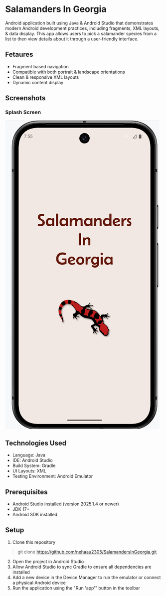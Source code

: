 # Salamanders In Georgia
Android application built using Java & Android Studio that demonstrates modern Android development practices, including fragments, XML layouts, & data display.
This app allows users to pick a salamander species from a list to then view details about it through a user-friendly interface.

## Fetaures
- Fragment based navigation
- Compatible with both portrait & landscape orientations
- Clean & responsive XML layouts
- Dynamic content display

## Screenshots
### Splash Screen
![Splash Screen](images/salamander_splash.png)

## Technologies Used
- Language: Java
- IDE: Android Studio
- Build System: Gradle
- UI Layouts: XML
- Testing Environment: Android Emulator

## Prerequisites
- Android Studio installed (version 2025.1.4 or newer)
- JDK 17+
- Android SDK installed

## Setup
1. Clone this repository
> git clone https://github.com/nehaau2305/SalamandersInGeorgia.git
2. Open the project in Android Studio
3. Allow Android Studio to sync Gradle to ensure all dependencies are installed
4. Add a new device in the Device Manager to run the emulator or connect a physical Android device
5. Run the application using the "Run 'app'" button in the toolbar
